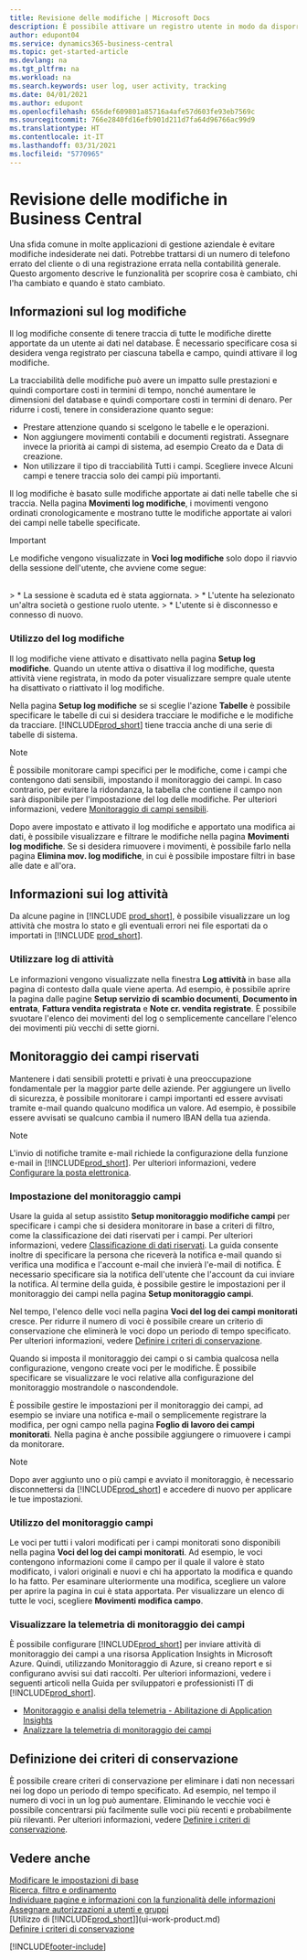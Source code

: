 ```yaml
---
title: Revisione delle modifiche | Microsoft Docs
description: È possibile attivare un registro utente in modo da disporre di uno storico di tutte le modifiche apportate ai dati delle tabelle tracciate. È anche possibile tenere traccia delle attività con determinati tipi di registri attività.
author: edupont04
ms.service: dynamics365-business-central
ms.topic: get-started-article
ms.devlang: na
ms.tgt_pltfrm: na
ms.workload: na
ms.search.keywords: user log, user activity, tracking
ms.date: 04/01/2021
ms.author: edupont
ms.openlocfilehash: 656def609801a85716a4afe57d603fe93eb7569c
ms.sourcegitcommit: 766e2840fd16efb901d211d7fa64d96766ac99d9
ms.translationtype: HT
ms.contentlocale: it-IT
ms.lasthandoff: 03/31/2021
ms.locfileid: "5770965"
---
```

# <a name="auditing-changes-in-business-central"></a>Revisione delle modifiche in Business Central
Una sfida comune in molte applicazioni di gestione aziendale è evitare modifiche indesiderate nei dati. Potrebbe trattarsi di un numero di telefono errato del cliente o di una registrazione errata nella contabilità generale. Questo argomento descrive le funzionalità per scoprire cosa è cambiato, chi l'ha cambiato e quando è stato cambiato.

## <a name="about-the-change-log"></a>Informazioni sul log modifiche 
Il log modifiche consente di tenere traccia di tutte le modifiche dirette apportate da un utente ai dati nel database. È necessario specificare cosa si desidera venga registrato per ciascuna tabella e campo, quindi attivare il log modifiche.  

La tracciabilità delle modifiche può avere un impatto sulle prestazioni e quindi comportare costi in termini di tempo, nonché aumentare le dimensioni del database e quindi comportare costi in termini di denaro. Per ridurre i costi, tenere in considerazione quanto segue:
- Prestare attenzione quando si scelgono le tabelle e le operazioni.
- Non aggiungere movimenti contabili e documenti registrati. Assegnare invece la priorità ai campi di sistema, ad esempio Creato da e Data di creazione.
- Non utilizzare il tipo di tracciabilità Tutti i campi. Scegliere invece Alcuni campi e tenere traccia solo dei campi più importanti.

Il log modifiche è basato sulle modifiche apportate ai dati nelle tabelle che si traccia. Nella pagina **Movimenti log modifiche**, i movimenti vengono ordinati cronologicamente e mostrano tutte le modifiche apportate ai valori dei campi nelle tabelle specificate.

> [!Important]
> Le modifiche vengono visualizzate in **Voci log modifiche** solo dopo il riavvio della sessione dell'utente, che avviene come segue:
<br />
> * La sessione è scaduta ed è stata aggiornata.
> * L'utente ha selezionato un'altra società o gestione ruolo utente.
> * L'utente si è disconnesso e connesso di nuovo.

### <a name="working-with-the-change-log"></a>Utilizzo del log modifiche
Il log modifiche viene attivato e disattivato nella pagina **Setup log modifiche**. Quando un utente attiva o disattiva il log modifiche, questa attività viene registrata, in modo da poter visualizzare sempre quale utente ha disattivato o riattivato il log modifiche.

Nella pagina **Setup log modifiche** se si sceglie l'azione **Tabelle** è possibile specificare le tabelle di cui si desidera tracciare le modifiche e le modifiche da tracciare. [!INCLUDE[prod_short](includes/prod_short.md)] tiene traccia anche di una serie di tabelle di sistema.

> [!NOTE]
> È possibile monitorare campi specifici per le modifiche, come i campi che contengono dati sensibili, impostando il monitoraggio dei campi. In caso contrario, per evitare la ridondanza, la tabella che contiene il campo non sarà disponibile per l'impostazione del log delle modifiche. Per ulteriori informazioni, vedere [Monitoraggio di campi sensibili](across-log-changes.md#monitoring-sensitive-fields).

Dopo avere impostato e attivato il log modifiche e apportato una modifica ai dati, è possibile visualizzare e filtrare le modifiche nella pagina **Movimenti log modifiche**. Se si desidera rimuovere i movimenti, è possibile farlo nella pagina **Elimina mov. log modifiche**, in cui è possibile impostare filtri in base alle date e all'ora.  

## <a name="about-activity-logs"></a>Informazioni sui log attività
Da alcune pagine in [!INCLUDE [prod_short](includes/prod_short.md)], è possibile visualizzare un log attività che mostra lo stato e gli eventuali errori nei file esportati da o importati in [!INCLUDE [prod_short](includes/prod_short.md)].  

### <a name="working-with-activity-logs"></a>Utilizzare log di attività
Le informazioni vengono visualizzate nella finestra **Log attività** in base alla pagina di contesto dalla quale viene aperta. Ad esempio, è possibile aprire la pagina dalle pagine **Setup servizio di scambio documenti**, **Documento in entrata**, **Fattura vendita registrata** e **Note cr. vendita registrate**. È possibile svuotare l'elenco dei movimenti del log o semplicemente cancellare l'elenco dei movimenti più vecchi di sette giorni.  

## <a name="monitoring-sensitive-fields"></a>Monitoraggio dei campi riservati
Mantenere i dati sensibili protetti e privati è una preoccupazione fondamentale per la maggior parte delle aziende. Per aggiungere un livello di sicurezza, è possibile monitorare i campi importanti ed essere avvisati tramite e-mail quando qualcuno modifica un valore. Ad esempio, è possibile essere avvisati se qualcuno cambia il numero IBAN della tua azienda.

> [!NOTE]
> L'invio di notifiche tramite e-mail richiede la configurazione della funzione e-mail in [!INCLUDE[prod_short](includes/prod_short.md)]. Per ulteriori informazioni, vedere [Configurare la posta elettronica](admin-how-setup-email.md).

### <a name="setting-up-field-monitoring"></a>Impostazione del monitoraggio campi
Usare la guida al setup assistito **Setup monitoraggio modifiche campi** per specificare i campi che si desidera monitorare in base a criteri di filtro, come la classificazione dei dati riservati per i campi. Per ulteriori informazioni, vedere [Classificazione di dati riservati](admin-classifying-data-sensitivity.md). La guida consente inoltre di specificare la persona che riceverà la notifica e-mail quando si verifica una modifica e l'account e-mail che invierà l'e-mail di notifica. È necessario specificare sia la notifica dell'utente che l'account da cui inviare la notifica. Al termine della guida, è possibile gestire le impostazioni per il monitoraggio dei campi nella pagina **Setup monitoraggio campi**. 

Nel tempo, l'elenco delle voci nella pagina **Voci del log dei campi monitorati** cresce. Per ridurre il numero di voci è possibile creare un criterio di conservazione che eliminerà le voci dopo un periodo di tempo specificato. Per ulteriori informazioni, vedere [Definire i criteri di conservazione](admin-data-retention-policies.md).

Quando si imposta il monitoraggio dei campi o si cambia qualcosa nella configurazione, vengono create voci per le modifiche. È possibile specificare se visualizzare le voci relative alla configurazione del monitoraggio mostrandole o nascondendole. 

È possibile gestire le impostazioni per il monitoraggio dei campi, ad esempio se inviare una notifica e-mail o semplicemente registrare la modifica, per ogni campo nella pagina **Foglio di lavoro dei campi monitorati**. Nella pagina è anche possibile aggiungere o rimuovere i campi da monitorare.

> [!NOTE]
> Dopo aver aggiunto uno o più campi e avviato il monitoraggio, è necessario disconnettersi da [!INCLUDE[prod_short](includes/prod_short.md)] e accedere di nuovo per applicare le tue impostazioni.

### <a name="working-with-field-monitoring"></a>Utilizzo del monitoraggio campi

Le voci per tutti i valori modificati per i campi monitorati sono disponibili nella pagina **Voci del log dei campi monitorati**. Ad esempio, le voci contengono informazioni come il campo per il quale il valore è stato modificato, i valori originali e nuovi e chi ha apportato la modifica e quando lo ha fatto. Per esaminare ulteriormente una modifica, scegliere un valore per aprire la pagina in cui è stata apportata. Per visualizzare un elenco di tutte le voci, scegliere **Movimenti modifica campo**.

### <a name="viewing-field-monitoring-telemetry"></a>Visualizzare la telemetria di monitoraggio dei campi 

È possibile configurare [!INCLUDE[prod_short](includes/prod_short.md)] per inviare attività di monitoraggio dei campi a una risorsa Application Insights in Microsoft Azure. Quindi, utilizzando Monitoraggio di Azure, si creano report e si configurano avvisi sui dati raccolti. Per ulteriori informazioni, vedere i seguenti articoli nella Guida per sviluppatori e professionisti IT di [!INCLUDE[prod_short](includes/prod_short.md)].

- [Monitoraggio e analisi della telemetria - Abilitazione di Application Insights](/dynamics365/business-central/dev-itpro/administration/telemetry-overview#enable)
- [Analizzare la telemetria di monitoraggio dei campi](/dynamics365/business-central/dev-itpro/administration/telemetry-field-monitoring-trace)

## <a name="defining-retention-policies"></a>Definizione dei criteri di conservazione

È possibile creare criteri di conservazione per eliminare i dati non necessari nei log dopo un periodo di tempo specificato. Ad esempio, nel tempo il numero di voci in un log può aumentare. Eliminando le vecchie voci è possibile concentrarsi più facilmente sulle voci più recenti e probabilmente più rilevanti. Per ulteriori informazioni, vedere [Definire i criteri di conservazione](admin-data-retention-policies.md).

## <a name="see-also"></a>Vedere anche
[Modificare le impostazioni di base](ui-change-basic-settings.md)  
[Ricerca, filtro e ordinamento](ui-enter-criteria-filters.md)  
[Individuare pagine e informazioni con la funzionalità delle informazioni](ui-search.md)  
[Assegnare autorizzazioni a utenti e gruppi](ui-define-granular-permissions.md)    
[Utilizzo di [!INCLUDE[prod_short](includes/prod_short.md)]](ui-work-product.md)  
[Definire i criteri di conservazione](admin-data-retention-policies.md)  

[!INCLUDE[footer-include](includes/footer-banner.md)]
